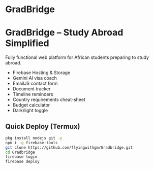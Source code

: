 # GradBridge
# GradBridge – Study Abroad Simplified

Fully functional web platform for African students preparing to study abroad.

- Firebase Hosting & Storage  
- Gemini AI visa coach  
- EmailJS contact form  
- Document tracker  
- Timeline reminders  
- Country requirements cheat-sheet  
- Budget calculator  
- Dark/light toggle  

## Quick Deploy (Termux)

```bash
pkg install nodejs git -y
npm i -g firebase-tools
git clone https://github.com/flyingwithgm/Gradbridge.git
cd Gradbridge
firebase login
firebase deploy
